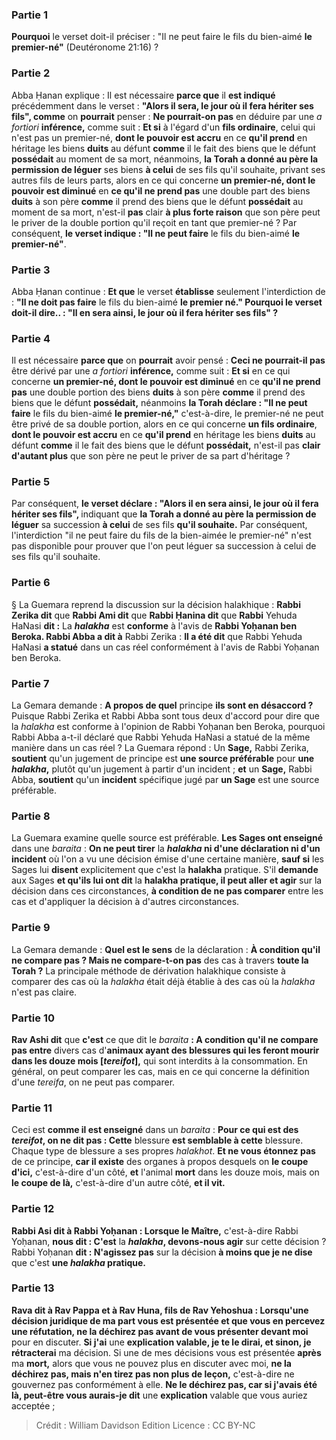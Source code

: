
### Partie 1
<b>Pourquoi</b> le verset doit-il préciser : "Il ne peut faire</b> le fils du bien-aimé <b>le premier-né"</b> (Deutéronome 21:16) ?

### Partie 2
Abba Ḥanan explique : Il est nécessaire <b>parce que</b> il <b>est indiqué</b> précédemment dans le verset : <b>"Alors il sera, le jour où il fera hériter ses fils", comme</b> on <b>pourrait</b> penser : <b>Ne pourrait-on pas</b> en déduire par une <i>a fortiori</i> <b>inférence,</b> comme suit : <b>Et si</b> à l'égard d'un <b>fils ordinaire</b>, celui qui n'est pas un premier-né, <b>dont le pouvoir est accru</b> en ce <b>qu'il prend</b> en héritage les biens <b>duits</b> au défunt <b>comme</b> il le fait des biens que le défunt <b>possédait</b> au moment de sa mort, néanmoins, <b>la Torah a donné au père la permission de léguer</b> ses biens <b>à celui</b> de ses fils qu'il souhaite, </b> privant ses autres fils de leurs parts, alors en ce qui concerne <b>un premier-né, dont le pouvoir est diminué</b> en <b>ce qu'il ne prend pas</b> une double part des biens <b>duits</b> à son père <b>comme</b> il prend des biens que le défunt <b>possédait</b> au moment de sa mort, n'est-il <b>pas</b> clair <b>à plus forte raison</b> que son père peut le priver de la double portion qu'il reçoit en tant que premier-né ? Par conséquent, <b>le verset indique : "Il ne peut faire</b> le fils du bien-aimé <b>le premier-né"</b>.

### Partie 3
Abba Ḥanan continue : <b>Et que</b> le verset <b>établisse</b> seulement l'interdiction de : <b>"Il ne doit pas faire</b> le fils du bien-aimé <b>le premier né." Pourquoi le verset doit-il dire.. : "Il en sera ainsi, le jour où il fera hériter ses fils" ?</b>

### Partie 4
Il est nécessaire <b>parce que</b> on <b>pourrait</b> avoir pensé : <b>Ceci ne pourrait-il pas</b> être dérivé par une <i>a fortiori</i> <b>inférence,</b> comme suit : <b>Et si</b> en ce qui concerne <b>un premier-né, dont le pouvoir est diminué</b> en ce <b>qu'il ne prend pas</b> une double portion des biens <b>duits</b> à son père <b>comme</b> il prend des biens que le défunt <b>possédait,</b> néanmoins <b>la Torah déclare : "Il ne peut faire</b> le fils du bien-aimé <b>le premier-né,"</b> c'est-à-dire, le premier-né ne peut être privé de sa double portion, alors en ce qui concerne <b>un fils ordinaire</b>, <b>dont le pouvoir est accru</b> en ce <b>qu'il prend</b> en héritage les biens <b>duits</b> au défunt <b>comme</b> il le fait des biens que le défunt <b>possédait,</b> n'est-il pas <b>clair</b> <b>d'autant plus</b> que son père ne peut le priver de sa part d'héritage ?

### Partie 5
Par conséquent, <b>le verset déclare : "Alors il en sera ainsi, le jour où il fera hériter ses fils", </b> indiquant que <b>la Torah a donné au père la permission de léguer</b> sa succession <b>à celui</b> de ses fils <b>qu'il souhaite.</b> Par conséquent, l'interdiction "il ne peut faire du fils de la bien-aimée le premier-né" n'est pas disponible pour prouver que l'on peut léguer sa succession à celui de ses fils qu'il souhaite.

### Partie 6
§ La Guemara reprend la discussion sur la décision halakhique : <b>Rabbi Zerika dit</b> que <b>Rabbi Ami dit</b> que <b>Rabbi Ḥanina dit</b> que <b>Rabbi</b> Yehuda HaNasi <b>dit :</b> La <b><i>halakha</i></b> est <b>conforme</b> à l'avis de <b>Rabbi Yoḥanan ben Beroka. Rabbi Abba a dit à</b> Rabbi Zerika : <b>Il a été dit</b> que Rabbi Yehuda HaNasi <b>a statué</b> dans un cas réel conformément à l'avis de Rabbi Yoḥanan ben Beroka.

### Partie 7
La Gemara demande : <b>A propos de quel</b> principe <b>ils sont en désaccord ?</b> Puisque Rabbi Zerika et Rabbi Abba sont tous deux d'accord pour dire que la <i>halakha</i> est conforme à l'opinion de Rabbi Yoḥanan ben Beroka, pourquoi Rabbi Abba a-t-il déclaré que Rabbi Yehuda HaNasi a statué de la même manière dans un cas réel ? La Guemara répond : Un <b>Sage,</b> Rabbi Zerika, <b>soutient</b> qu'un jugement de principe est <b>une source préférable</b> pour <b>une <i>halakha</i>,</b> plutôt qu'un jugement à partir d'un incident ; <b>et</b> un <b>Sage,</b> Rabbi Abba, <b>soutient</b> qu'un <b>incident</b> spécifique jugé par <b>un Sage</b> est une source préférable.

### Partie 8
La Guemara examine quelle source est préférable. <b>Les Sages ont enseigné</b> dans une <i>baraita</i> : <b>On ne peut tirer</b> la <b><i>halakha</i> ni d'une déclaration ni d'un incident</b> où l'on a vu une décision émise d'une certaine manière, <b>sauf si</b> les Sages lui <b>disent</b> explicitement que c'est la <b>halakha</b> pratique. </b> S'il <b>demande</b> aux Sages <b>et qu'ils lui ont dit</b> la <b>halakha</i> pratique, il peut aller et agir</b> sur la décision dans ces circonstances, <b>à condition de ne pas comparer</b> entre les cas et d'appliquer la décision à d'autres circonstances.

### Partie 9
La Gemara demande : <b>Quel est le sens</b> de la déclaration : <b>À condition qu'il ne compare pas ? Mais ne compare-t-on pas</b> des cas à travers <b>toute la Torah ?</b> La principale méthode de dérivation halakhique consiste à comparer des cas où la <i>halakha</i> était déjà établie à des cas où la <i>halakha</i> n'est pas claire.

### Partie 10
<b>Rav Ashi dit</b> que <b>c'est</b> ce que dit le <i>baraita</i> <b> : A condition qu'il ne compare pas entre</b> divers cas d'<b>animaux ayant des blessures qui les feront mourir dans les douze mois [<i>tereifot</i>],</b> qui sont interdits à la consommation. En général, on peut comparer les cas, mais en ce qui concerne la définition d'une <i>tereifa</i>, on ne peut pas comparer.

### Partie 11
Ceci est <b>comme il est enseigné</b> dans un <i>baraita</i> : <b>Pour ce qui est des <i>tereifot</i>, on ne dit pas : Cette</b> blessure <b>est semblable à cette</b> blessure. Chaque type de blessure a ses propres <i>halakhot</i>. <b>Et ne vous étonnez pas</b> de ce principe, <b>car il existe</b> des organes à propos desquels on <b>le coupe d'ici,</b> c'est-à-dire d'un côté, <b>et</b> l'animal <b>mort</b> dans les douze mois, mais on <b>le coupe de là,</b> c'est-à-dire d'un autre côté, <b>et il vit.</b>

### Partie 12
<b>Rabbi Asi dit à Rabbi Yoḥanan : Lorsque le Maître,</b> c'est-à-dire Rabbi Yoḥanan, <b>nous dit : C'est</b> la <b><i>halakha</i>, devons-nous agir</b> sur cette décision ? Rabbi Yoḥanan <b>dit : N'agissez pas</b> sur la décision <b>à moins que je ne dise</b> que c'est <b>une <i>halakha</i> pratique.</b>

### Partie 13
<b>Rava dit à Rav Pappa et à Rav Huna, fils de Rav Yehoshua : Lorsqu'une décision juridique de ma part vous est présentée et que vous en percevez une réfutation, ne la déchirez pas avant de vous présenter devant moi</b> pour en discuter. <b>Si j'ai</b> une <b>explication valable, je te le dirai, et sinon, je rétracterai</b> ma décision. Si une de mes décisions vous est présentée <b>après</b> ma <b>mort,</b> alors que vous ne pouvez plus en discuter avec moi, <b>ne la déchirez pas, mais n'en tirez pas non plus de leçon,</b> c'est-à-dire ne gouvernez pas conformément à elle. <b>Ne le déchirez pas, car si j'avais été là, peut-être vous aurais-je dit</b> une <b>explication</b> valable que vous auriez acceptée ;

>Crédit : William Davidson Edition
>Licence : CC BY-NC